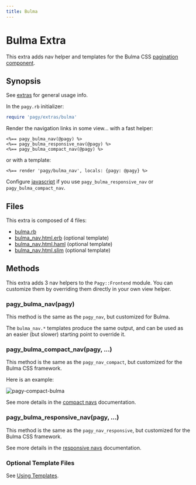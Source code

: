 ```yaml
---
title: Bulma
---
```

# Bulma Extra

This extra adds nav helper and templates for the Bulma CSS [pagination component](https://bulma.io/documentation/components/pagination).

## Synopsis

See [extras](../extras.md) for general usage info.

In the `pagy.rb` initializer:

```ruby
require 'pagy/extras/bulma'
```

Render the navigation links in some view...
with a fast helper:

```erb
<%== pagy_bulma_nav(@pagy) %>
<%== pagy_bulma_responsive_nav(@pagy) %>
<%== pagy_bulma_compact_nav(@pagy) %>
```

or with a template:

```erb
<%== render 'pagy/bulma_nav', locals: {pagy: @pagy} %>
```

Configure [javascript](../extras.md#javascript) if you use `pagy_bulma_responsive_nav` or `pagy_bulma_compact_nav`.

## Files

This extra is composed of 4 files:

- [bulma.rb](https://github.com/ddnexus/pagy/blob/master/lib/pagy/extras/bulma.rb)
- [bulma_nav.html.erb](https://github.com/ddnexus/pagy/blob/master/lib/templates/bulma_nav.html.erb) (optional template)
- [bulma_nav.html.haml](https://github.com/ddnexus/pagy/blob/master/lib/templates/bulma_nav.html.haml) (optional template)
- [bulma_nav.html.slim](https://github.com/ddnexus/pagy/blob/master/lib/templates/bulma_nav.html.slim)  (optional template)

## Methods

This extra adds 3 nav helpers to the `Pagy::Frontend` module. You can customize them by overriding them directly in your own view helper.

### pagy_bulma_nav(pagy)

This method is the same as the `pagy_nav`, but customized for Bulma.

The `bulma_nav.*` templates produce the same output, and can be used as an easier (but slower) starting point to override it.

### pagy_bulma_compact_nav(pagy, ...)

This method is the same as the `pagy_nav_compact`, but customized for the Bulma CSS framework.

Here is an example:

![pagy-compact-bulma](../assets/images/pagy-compact-bulma-g.png)

See more details in the [compact navs](navs.md#compact-navs) documentation.

### pagy_bulma_responsive_nav(pagy, ...)

This method is the same as the `pagy_nav_responsive`, but customized for the Bulma CSS framework.

See more details in the [responsive navs](navs.md#responsive-navs) documentation.

### Optional Template Files

See [Using Templates](../how-to.md#using-templates).
